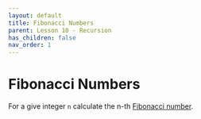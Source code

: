 ```yaml
---
layout: default
title: Fibonacci Numbers
parent: Lesson 10 - Recursion
has_children: false
nav_order: 1
---
```


# Fibonacci Numbers

For a give integer `n` calculate the n-th [Fibonacci number](https://en.wikipedia.org/wiki/Fibonacci_number).